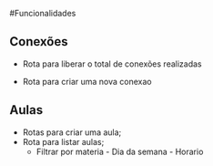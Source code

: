 #Funcionalidades

## Conexões

- Rota para liberar o total de conexões realizadas

- Rota para criar uma nova conexao

## Aulas

- Rotas para criar uma aula;
- Rota para listar aulas;
	- Filtrar por materia - Dia da semana - Horario


